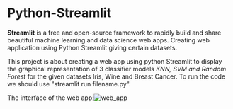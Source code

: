 # Python-Streamlit
**Streamlit** is a free and open-source framework to rapidly build and share beautiful machine learning and data science web apps. 
Creating web application using Python Streamlit giving certain datasets.

This project is about creating a web app using python Streamlit to display the graphical representation of 3 classifier models *KNN, SVM and Random Forest* for the given datasets Iris, Wine and Breast Cancer.
To run the code we should use "streamlit run filename.py".

The interface of the web app:![web_app](https://user-images.githubusercontent.com/108650014/235848141-2e8a5e5d-8d74-40c7-b9ab-aead6af13329.png)
